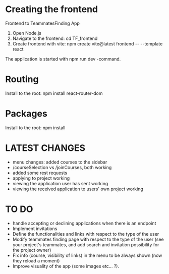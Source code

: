 # Creating the frontend
Frontend to TeammatesFinding App

1. Open Node.js
2. Navigate to the frontend: cd TF_frontend
3. Create frontend with vite: npm create vite@latest frontend -- --template react

The application is started with npm run dev -command.

# Routing 
Install to the root: npm install react-router-dom

# Packages
Install to the root: npm install

# LATEST CHANGES 
- menu changes: added courses to the sidebar
- /courseSelection vs /joinCourses, both working
- added some rest requests
- applying to project working
- viewing the application user has sent working
- viewing the received application to users' own project working

# TO DO

- handle accepting or declining applications when there is an endpoint
- Implement invitations 
- Define the functionalities and links with respect to the type of the user 
- Modify teammates finding page with respect to the type of the user (see your project's teammates, and add search and invitation possibility for the project owner)
- Fix info (course, visibility of links) in the menu to be always shown (now they reload a moment)
- Improve visuality of the app (some images etc... ?).

